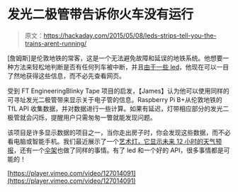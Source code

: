 # 发光二极管带告诉你火车没有运行

> 原文：<https://hackaday.com/2015/05/08/leds-strips-tell-you-the-trains-arent-running/>

[詹姆斯]是伦敦地铁的常客，这是一个无法避免故障和延误的地铁系统。他想要一种方法来轻松地判断是否有任何列车被中断，并且[由于一些 led](https://unop.uk/dev/train-disruption-indicator-with-a-blinky-tape-rgb-led-strip-and-raspberry-pi/)，他现在可以一目了然地获得这些信息，而不必先查看网页。

受到 FT EngineeringBlinky Tape 项目的启发，【James】认为他可以使用同样的可寻址发光二极管带来显示关于电子管的信息。Raspberry Pi B+从伦敦地铁的 TfL API 收集数据，并对数据进行一些计算。如果有延迟，灯带相应部分的发光二极管就会闪烁，提醒用户只需匆匆一瞥就能发现问题。

该项目是许多显示数据的项目之一，当你走出房子时，你会发现这些数据，而不必看电脑或智能手机。我们最近展示了一个[艺术灯，它显示未来 12 小时的天气预报](http://hackaday.com/2015/04/29/use-a-lamp-to-see-into-the-future/)，还有一个[伞架](http://hackaday.com/2012/11/15/an-umbrella-stand-that-tells-you-the-weather-forecast/)也做了同样的事情。有了 led 和一个好的 API，很多事情都是可能的！

[https://player.vimeo.com/video/127014091](https://player.vimeo.com/video/127014091)